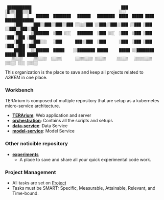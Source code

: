 ```shell
 ███████████                                         ███                            
░█░░░███░░░█                                        ░░░                             
░   ░███  ░   ██████  ████████   ██████   ████████  ████  █████ ████ █████████████  
    ░███     ███░░███░░███░░███ ░░░░░███ ░░███░░███░░███ ░░███ ░███ ░░███░░███░░███ 
    ░███    ░███████  ░███ ░░░   ███████  ░███ ░░░  ░███  ░███ ░███  ░███ ░███ ░███ 
    ░███    ░███░░░   ░███      ███░░███  ░███      ░███  ░███ ░███  ░███ ░███ ░███ 
    █████   ░░██████  █████    ░░████████ █████     █████ ░░████████ █████░███ █████
   ░░░░░     ░░░░░░  ░░░░░      ░░░░░░░░ ░░░░░     ░░░░░   ░░░░░░░░ ░░░░░ ░░░ ░░░░░ 
 ```   

This organization is the place to save and keep all projects related to _ASKEM_
in one place.

### Workbench

TERArium is composed of multiple repository that are setup as a kubernetes micro-service architecture.

* [__TERArium__](https://github.com/DARPA-ASKEM/TERArium): Web application and server
* [__orchestration__](https://github.com/DARPA-ASKEM/orchestration): Contains all the scripts and setups
* [__data-service__](https://github.com/DARPA-ASKEM/data-service): Data Service
* [__model-service__](https://github.com/DARPA-ASKEM/model-service): Model Service

### Other noticible repository

* [__experiments__](https://github.com/DARPA-ASKEM/experiments)
  * A place to save and share all your quick experimental code work.

### Project Management

* All tasks are set on [Project](https://github.com/orgs/DARPA-ASKEM/projects/1)
* Tasks must be SMART: Specific, Measurable, Attainable, Relevant, and Time-bound.

